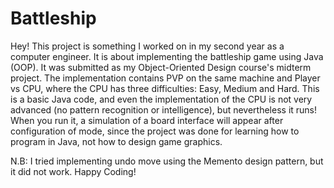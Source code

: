 # Battleship

Hey! This project is something I worked on in my second year as a computer engineer. It is about implementing the battleship game using Java (OOP).
It was submitted as my Object-Oriented Design course's midterm project.
The implementation contains PVP on the same machine and Player vs CPU, where the CPU has three difficulties: Easy, Medium and Hard.
This is a basic Java code, and even the implementation of the CPU is not very advanced (no pattern recognition or intelligence), but nevertheless it runs!
When you run it, a simulation of a board interface will appear after configuration of mode, since the project was done for learning how to program in Java, not how to design game graphics.

N.B: I tried implementing undo move using the Memento design pattern, but it did not work.
Happy Coding!

